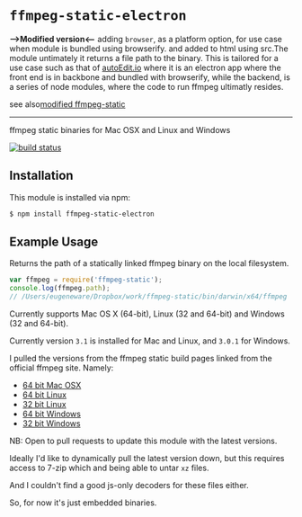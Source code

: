 # `ffmpeg-static-electron`

**-->Modified version<--** adding `browser`, as a platform option, for use case when module is bundled using browserify. and added to html using src.The module untimately it returns a file path to the binary. This is tailored for a use case such as that of [autoEdit.io](http://autoEdit.io) where it is an electron app where the front end is in backbone and bundled with browserify, while the backend, is a series of node modules, where the code to run ffmpeg ultimatly resides. 

see also[modified ffmpeg-static](https://github.com/pietrop/ffmpeg-static)

---

ffmpeg static binaries for Mac OSX and Linux and Windows

[![build status](https://secure.travis-ci.org/eugeneware/ffmpeg-static.png)](http://travis-ci.org/eugeneware/ffmpeg-static)

## Installation

This module is installed via npm:

``` bash
$ npm install ffmpeg-static-electron
```

## Example Usage

Returns the path of a statically linked ffmpeg binary on the local filesystem.

``` js
var ffmpeg = require('ffmpeg-static');
console.log(ffmpeg.path);
// /Users/eugeneware/Dropbox/work/ffmpeg-static/bin/darwin/x64/ffmpeg
```

Currently supports Mac OS X (64-bit), Linux (32 and 64-bit) and Windows
(32 and 64-bit).

Currently version `3.1` is installed for Mac and Linux, and `3.0.1` for
Windows.

I pulled the versions from the ffmpeg static build pages linked from the
official ffmpeg site. Namely:

* [64 bit Mac OSX](https://evermeet.cx/ffmpeg/)
* [64 bit Linux](http://johnvansickle.com/ffmpeg/)
* [32 bit Linux](http://johnvansickle.com/ffmpeg/)
* [64 bit Windows](http://ffmpeg.zeranoe.com/builds/win64/static/)
* [32 bit Windows](http://ffmpeg.zeranoe.com/builds/win32/static/)

NB: Open to pull requests to update this module with the latest versions.

Ideally I'd like to dynamically pull the latest version down, but this requires
access to 7-zip which and being able to untar `xz` files.

And I couldn't find a good js-only decoders for these files either.

So, for now it's just embedded binaries.
